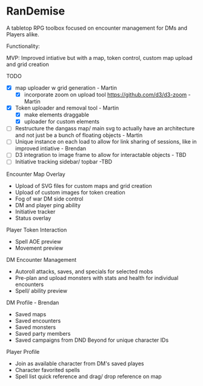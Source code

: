 # RanDemise
A tabletop RPG toolbox focused on encounter management for DMs and Players alike.

Functionality:

MVP: Improved intiative but with a map, token control, custom map upload and grid creation

TODO
- [x] map uploader w grid generation - Martin
    - [x] incorporate zoom on upload tool https://github.com/d3/d3-zoom - Martin
- [x] Token uploader and removal tool - Martin
    - [x] make elements draggable
    - [x] uploader for custom elements
- [ ] Restructure the dangass map/ main svg to actually have an architecture and not just be a bunch of floating objects - Martin
- [ ] Unique instance on each load to allow for link sharing of sessions, like in improved intiative - Brendan
- [ ] D3 integration to image frame to allow for interactable objects - TBD
- [ ] Initiative tracking sidebar/ topbar -TBD

Encounter Map Overlay
- Upload of SVG files for custom maps and grid creation
- Upload of custom images for token creation
- Fog of war DM side control
- DM and player ping ability
- Initiative tracker
-  Status overlay

Player Token Interaction
- Spell AOE preview
- Movement preview

DM Encounter Management
- Autoroll attacks, saves, and specials for selected mobs
-  Pre-plan and upload monsters with stats and health for individual encounters
-  Spell/ ability preview

DM Profile - Brendan
-  Saved maps
-  Saved encounters
- Saved monsters
-  Saved party members
- Saved campaigns from DND Beyond for unique character IDs

Player Profile
- Join as available character from DM's saved playes
- Character favorited spells
- Spell list quick reference and drag/ drop reference on map
